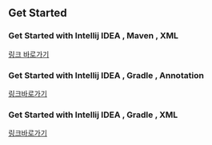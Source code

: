 ## Get Started

### Get Started with **Intellij IDEA** , **Maven** , **XML**

[링크 바로가기](https://github.com/limdongjin/TIL/tree/master/java/spring/start)

### Get Started with **Intellij IDEA** , **Gradle** , **Annotation**

[링크바로가기](https://github.com/limdongjin/TIL/tree/master/java/spring/start/start-with-gradle.md)

### Get Started with **Intellij IDEA** , **Gradle** , **XML**

[링크바로가기](https://github.com/limdongjin/TIL/tree/master/java/spring/start/start-with-gradle-xml.md)
